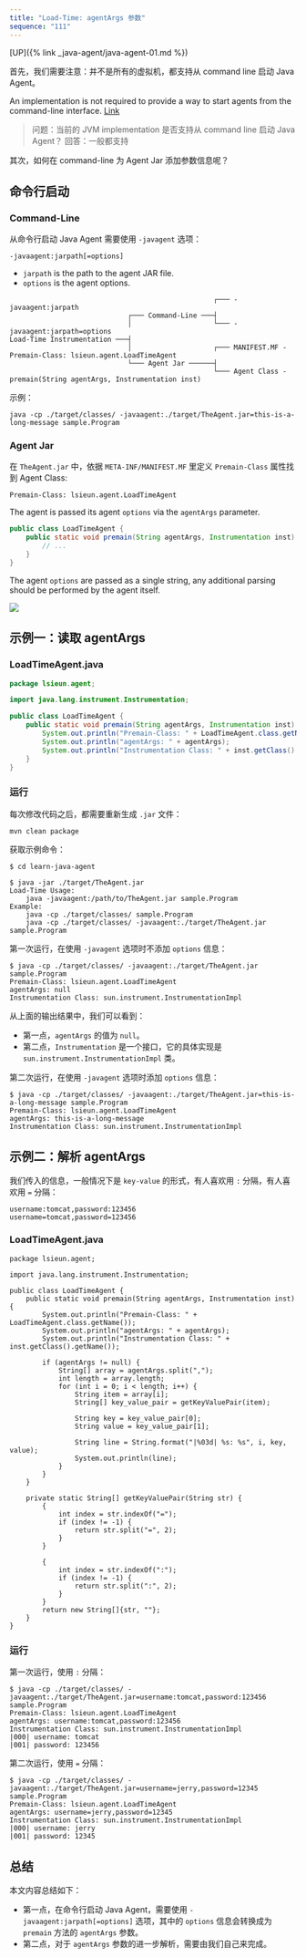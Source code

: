```yaml
---
title: "Load-Time: agentArgs 参数"
sequence: "111"
---
```


[UP]({% link _java-agent/java-agent-01.md %})

首先，我们需要注意：并不是所有的虚拟机，都支持从 command line 启动 Java Agent。

An implementation is not required to provide a way to start agents from the command-line interface.
[Link](https://docs.oracle.com/javase/8/docs/api/java/lang/instrument/package-summary.html)

> 问题：当前的 JVM implementation 是否支持从 command line 启动 Java Agent？ 回答：一般都支持

其次，如何在 command-line 为 Agent Jar 添加参数信息呢？

## 命令行启动

### Command-Line

从命令行启动 Java Agent 需要使用 `-javagent` 选项：

```text
-javaagent:jarpath[=options]
```

- `jarpath` is the path to the agent JAR file.
- `options` is the agent options.

```text
                                                  ┌─── -javaagent:jarpath
                             ┌─── Command-Line ───┤
                             │                    └─── -javaagent:jarpath=options
Load-Time Instrumentation ───┤
                             │                    ┌─── MANIFEST.MF - Premain-Class: lsieun.agent.LoadTimeAgent
                             └─── Agent Jar ──────┤
                                                  └─── Agent Class - premain(String agentArgs, Instrumentation inst)
```

示例：

```text
java -cp ./target/classes/ -javaagent:./target/TheAgent.jar=this-is-a-long-message sample.Program
```

### Agent Jar

在 `TheAgent.jar` 中，依据 `META-INF/MANIFEST.MF` 里定义 `Premain-Class` 属性找到 Agent Class:

```text
Premain-Class: lsieun.agent.LoadTimeAgent

```

The agent is passed its agent `options` via the `agentArgs` parameter.

```java
public class LoadTimeAgent {
    public static void premain(String agentArgs, Instrumentation inst) {
        // ...
    }
}
```

The agent `options` are passed as a single string, any additional parsing should be performed by the agent itself.

![](/assets/images/java/agent/java-agent-command-line-options.png)

## 示例一：读取 agentArgs

### LoadTimeAgent.java

```java
package lsieun.agent;

import java.lang.instrument.Instrumentation;

public class LoadTimeAgent {
    public static void premain(String agentArgs, Instrumentation inst) {
        System.out.println("Premain-Class: " + LoadTimeAgent.class.getName());
        System.out.println("agentArgs: " + agentArgs);
        System.out.println("Instrumentation Class: " + inst.getClass().getName());
    }
}
```

### 运行

每次修改代码之后，都需要重新生成 `.jar` 文件：

```text
mvn clean package
```

获取示例命令：

```text
$ cd learn-java-agent

$ java -jar ./target/TheAgent.jar
Load-Time Usage:
    java -javaagent:/path/to/TheAgent.jar sample.Program
Example:
    java -cp ./target/classes/ sample.Program
    java -cp ./target/classes/ -javaagent:./target/TheAgent.jar sample.Program
```

第一次运行，在使用 `-javagent` 选项时不添加 `options` 信息：

```text
$ java -cp ./target/classes/ -javaagent:./target/TheAgent.jar sample.Program
Premain-Class: lsieun.agent.LoadTimeAgent
agentArgs: null
Instrumentation Class: sun.instrument.InstrumentationImpl
```

从上面的输出结果中，我们可以看到：

- 第一点，`agentArgs` 的值为 `null`。
- 第二点，`Instrumentation` 是一个接口，它的具体实现是 `sun.instrument.InstrumentationImpl` 类。

第二次运行，在使用 `-javagent` 选项时添加 `options` 信息：

```text
$ java -cp ./target/classes/ -javaagent:./target/TheAgent.jar=this-is-a-long-message sample.Program
Premain-Class: lsieun.agent.LoadTimeAgent
agentArgs: this-is-a-long-message
Instrumentation Class: sun.instrument.InstrumentationImpl
```

## 示例二：解析 agentArgs

我们传入的信息，一般情况下是 `key-value` 的形式，有人喜欢用 `:` 分隔，有人喜欢用 `=` 分隔：

```text
username:tomcat,password:123456
username=tomcat,password=123456
```

### LoadTimeAgent.java

```text
package lsieun.agent;

import java.lang.instrument.Instrumentation;

public class LoadTimeAgent {
    public static void premain(String agentArgs, Instrumentation inst) {
        System.out.println("Premain-Class: " + LoadTimeAgent.class.getName());
        System.out.println("agentArgs: " + agentArgs);
        System.out.println("Instrumentation Class: " + inst.getClass().getName());

        if (agentArgs != null) {
            String[] array = agentArgs.split(",");
            int length = array.length;
            for (int i = 0; i < length; i++) {
                String item = array[i];
                String[] key_value_pair = getKeyValuePair(item);

                String key = key_value_pair[0];
                String value = key_value_pair[1];

                String line = String.format("|%03d| %s: %s", i, key, value);
                System.out.println(line);
            }
        }
    }

    private static String[] getKeyValuePair(String str) {
        {
            int index = str.indexOf("=");
            if (index != -1) {
                return str.split("=", 2);
            }
        }

        {
            int index = str.indexOf(":");
            if (index != -1) {
                return str.split(":", 2);
            }
        }
        return new String[]{str, ""};
    }
}
```

### 运行

第一次运行，使用 `:` 分隔：

```text
$ java -cp ./target/classes/ -javaagent:./target/TheAgent.jar=username:tomcat,password:123456 sample.Program
Premain-Class: lsieun.agent.LoadTimeAgent
agentArgs: username:tomcat,password:123456
Instrumentation Class: sun.instrument.InstrumentationImpl
|000| username: tomcat
|001| password: 123456
```

第二次运行，使用 `=` 分隔：

```text
$ java -cp ./target/classes/ -javaagent:./target/TheAgent.jar=username=jerry,password=12345 sample.Program
Premain-Class: lsieun.agent.LoadTimeAgent
agentArgs: username=jerry,password=12345
Instrumentation Class: sun.instrument.InstrumentationImpl
|000| username: jerry
|001| password: 12345
```

## 总结

本文内容总结如下：

- 第一点，在命令行启动 Java Agent，需要使用 `-javaagent:jarpath[=options]` 选项，其中的 `options` 信息会转换成为 `premain` 方法的 `agentArgs` 参数。
- 第二点，对于 `agentArgs` 参数的进一步解析，需要由我们自己来完成。
